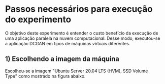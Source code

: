# Passos necessários para execução do experimento

O objetivo deste experimento é entender o custo benefício da execução de uma aplicação paralela na nuvem computacional. Desse modo, executou-se a aplicação DCGAN em tipos de máquinas virtuais diferentes. 

## 1) Escolhendo a imagem da máquina

Escolheu-se a imagem "Ubuntu Server 20.04 LTS (HVM), SSD Volume Type" como mostrado na figura abaixo.
